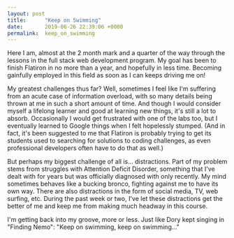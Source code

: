 ```yaml
---
layout: post
title:      "Keep on Swimming"
date:       2019-06-26 22:39:06 +0000
permalink:  keep_on_swimming
---
```



Here I am, almost at the 2 month mark and a quarter of the way through the lessons in the full stack web development program. My goal has been to finish Flatiron in no more than a year, and hopefully in less time. Becoming gainfully employed in this field as soon as I can keeps driving me on! 

My greatest challenges thus far? Well, sometimes I feel like I'm suffering from an acute case of information overload, with so many details being thrown at me in such a short amount of time. And though I would consider myself a lifelong learner and good at learning new things, it's still a lot to absorb. Occasionally I would get frustrated with one of the labs too, but I eventually learned to Google things when I felt hopelessly stumped. (And in fact, it's been suggested to me that Flatiron is probably trying to get its students used to searching for solutions to coding challenges, as even professional developers often have to do that as well.)

But perhaps my biggest challenge of all is... distractions. Part of my problem stems from struggles with Attention Deficit Disorder, something that I've dealt with for years but was officially diagnosed with only recently. My mind sometimes behaves like a bucking bronco, fighting against me to have its own way. There are also distractions in the form of social media, TV, web surfing, etc. During the past week or two, I've let these distractions get the better of me and keep me from making much headway in this course. 

I'm getting back into my groove, more or less. Just like Dory kept singing in "Finding Nemo": "Keep on swimming, keep on swimming..."
